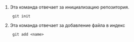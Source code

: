 1. Эта команда отвечает за инициализацию репозитория.
        
        git init

2. Эта команда отвечает за добавление файла в индекс

        git add <name>
